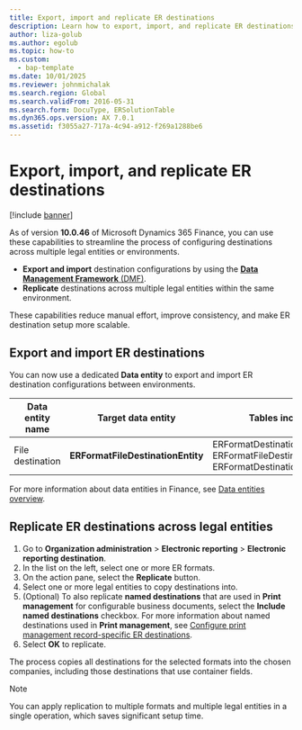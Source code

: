 ```yaml
---
title: Export, import and replicate ER destinations
description: Learn how to export, import, and replicate ER destinations.
author: liza-golub
ms.author: egolub
ms.topic: how-to
ms.custom: 
  - bap-template
ms.date: 10/01/2025
ms.reviewer: johnmichalak
ms.search.region: Global
ms.search.validFrom: 2016-05-31
ms.search.form: DocuType, ERSolutionTable
ms.dyn365.ops.version: AX 7.0.1
ms.assetid: f3055a27-717a-4c94-a912-f269a1288be6
---
```


# Export, import, and replicate ER destinations

[!include [banner](../includes/banner.md)]

As of version **10.0.46** of Microsoft Dynamics 365 Finance, you can use these capabilities to streamline the process of configuring destinations across multiple legal entities or environments.

- **Export and import** destination configurations by using the [**Data Management Framework** (DMF)](../data-entities/data-entities-data-packages.md).
- **Replicate** destinations across multiple legal entities within the same environment.

These capabilities reduce manual effort, improve consistency, and make ER destination setup more scalable.  

## Export and import ER destinations

You can now use a dedicated **Data entity** to export and import ER destination configurations between environments.  

| Data entity name | Target data entity | Tables included |
|------------------|--------------------|-----------------|
| File destination | **ERFormatFileDestinationEntity** | ERFormatDestinationTable<br> ERFormatFileDestinationTable <br> ERFormatDestinationNamedTable |

For more information about data entities in Finance, see [Data entities overview](../data-entities/data-entities.md).

## Replicate ER destinations across legal entities

1. Go to **Organization administration** > **Electronic reporting** > **Electronic reporting destination**.
1. In the list on the left, select one or more ER formats.  
1. On the action pane, select the **Replicate** button.  
1. Select one or more legal entities to copy destinations into.
1. (Optional) To also replicate **named destinations** that are used in **Print management** for configurable business documents, select the **Include named destinations** checkbox. For more information about named destinations used in **Print management**, see [Configure print management record-specific ER destinations](er-named-destinations.md).
1. Select **OK** to replicate.  

The process copies all destinations for the selected formats into the chosen companies, including those destinations that use container fields.  

> [!NOTE]  
> You can apply replication to multiple formats and multiple legal entities in a single operation, which saves significant setup time.


